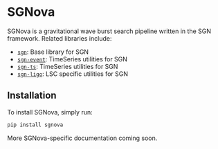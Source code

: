# SGNova

SGNova is a gravitational wave burst search pipeline written in the SGN framework.
Related libraries include:

- [`sgn`](https://docs.ligo.org/greg/sgn/): Base library for SGN
- [`sgn-event`](https://git.ligo.org/greg/sgn-event): TimeSeries utilities for SGN
- [`sgn-ts`](https://docs.ligo.org/greg/sgn-ts/): TimeSeries utilities for SGN
- [`sgn-ligo`](https://docs.ligo.org/greg/sgn-ligo/): LSC specific utilities for SGN

## Installation

To install SGNova, simply run:

```bash
pip install sgnova
```

More SGNova-specific documentation coming soon.

